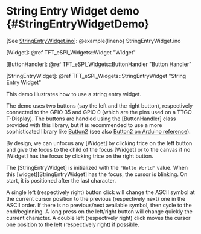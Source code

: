 String Entry Widget demo {#StringEntryWidgetDemo}
========================

[See [StringEntryWidget.ino](./StringEntryWidget_8ino-example.html)]: @example{lineno} StringEntryWidget.ino

[Widget]: @ref TFT_eSPI_Widgets::Widget "Widget"

[ButtonHandler]: @ref TFT_eSPI_Widgets::ButtonHandler "Button Handler"

[StringEntryWidget]: @ref TFT_eSPI_Widgets::StringEntryWidget "String Entry Widget"

[Button2]: https://github.com/LennartHennigs/Button2

[Button2Ref]: https://www.arduino.cc/reference/en/libraries/button2/

This demo illustrates how to use a string entry widget.

The demo uses two buttons (say the left and the right button),
respectively connected to the GPIO 35 and GPIO 0 (which are the pins
used on a TTGO T-Display). The buttons are handled using the
[ButtonHandler] class provided with this library, but it is
recommended to use a more sophisticated library like [Button2][] (see
also [Button2 on Arduino reference][Button2Ref]).

By design, we can unfocus any [Widget] by clicking trice on the left
button and give the focus to the child of the focus [Widget] or to the
canvas if no [Widget] has the focus by clicking trice on the right
button.

The [StringEntryWidget] is initialized with the `"Hello World"`
value. When this [widget][StringEntryWidget] has the focus, the cursor
is blinking. On start, it is positioned after the last character.

A single left (respectively right) button click will change the ASCII
symbol at the current cursor position to the previous (respectively
next) one in the ASCII order. If there is no previous/next available
symbol, then cycle to the end/beginning. A long press on the
left/right button will change quickly the current character. A double
left (respectively right) click moves the cursor one position to the
left (respectively right) if possible.

<!--
Local Variables:
eval: (flyspell-mode)
ispell-local-dictionary: "american"
End:
-->
